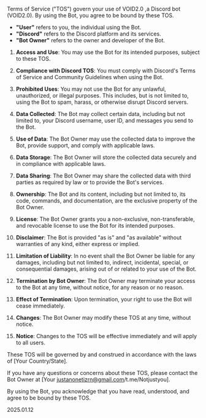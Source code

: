 Terms of Service ("TOS") govern your use of VOID2.0 ,a Discord bot (VOID2.0). By using the Bot, you agree to be bound by these TOS.


- **"User"** refers to you, the individual using the Bot.
- **"Discord"** refers to the Discord platform and its services.
- **"Bot Owner"** refers to the owner and developer of the Bot.


1. **Access and Use**: You may use the Bot for its intended purposes, subject to these TOS.
2. **Compliance with Discord TOS**: You must comply with Discord's Terms of Service and Community Guidelines when using the Bot.
3. **Prohibited Uses**: You may not use the Bot for any unlawful, unauthorized, or illegal purposes. This includes, but is not limited to, using the Bot to spam, harass, or otherwise disrupt Discord servers.


1. **Data Collected**: The Bot may collect certain data, including but not limited to, your Discord username, user ID, and messages you send to the Bot.
2. **Use of Data**: The Bot Owner may use the collected data to improve the Bot, provide support, and comply with applicable laws.
3. **Data Storage**: The Bot Owner will store the collected data securely and in compliance with applicable laws.
4. **Data Sharing**: The Bot Owner may share the collected data with third parties as required by law or to provide the Bot's services.


1. **Ownership**: The Bot and its content, including but not limited to, its code, commands, and documentation, are the exclusive property of the Bot Owner. 
2. **License**: The Bot Owner grants you a non-exclusive, non-transferable, and revocable license to use the Bot for its intended purposes.


1. **Disclaimer**: The Bot is provided "as is" and "as available" without warranties of any kind, either express or implied.
2. **Limitation of Liability**: In no event shall the Bot Owner be liable for any damages, including but not limited to, indirect, incidental, special, or consequential damages, arising out of or related to your use of the Bot.


1. **Termination by Bot Owner**: The Bot Owner may terminate your access to the Bot at any time, without notice, for any reason or no reason.
2. **Effect of Termination**: Upon termination, your right to use the Bot will cease immediately.


1. **Changes**: The Bot Owner may modify these TOS at any time, without notice.
2. **Notice**: Changes to the TOS will be effective immediately and will apply to all users.


These TOS will be governed by and construed in accordance with the laws of [Your Country/State].


If you have any questions or concerns about these TOS, please contact the Bot Owner at [Your justanonetizrn@gmail.com/t.me/Notjustyou].

By using the Bot, you acknowledge that you have read, understood, and agree to be bound by these TOS.


2025.01.12 
